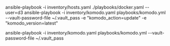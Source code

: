  ansible-playbook  -i inventory/hosts.yaml ./playbooks/docker.yaml --user=d3
 ansible-playbook -i inventory/komodo.yaml playbooks/komodo.yml --vault-password-file ~/.vault_pass -e "komodo_action=update" -e "komodo_version=latest"

ansible-playbook -i inventory/komodo.yaml playbooks/komodo.yml --vault-password-file ~/.vault_pass